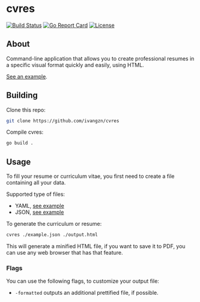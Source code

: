 # cvres

[![Build Status](https://img.shields.io/github/actions/workflow/status/ivangzn/cvres/go.yml?branch=main)](https://github.com/ivangzn/cvres/actions)
[![Go Report Card](https://goreportcard.com/badge/github.com/ivangzn/cvres)](https://goreportcard.com/report/github.com/ivangzn/cvres)
[![License](https://img.shields.io/github/license/ivangzn/cvres)](https://github.com/ivangzn/cvres/blob/main/LICENSE)

## About

Command-line application that allows you to create professional resumes in a
specific visual format quickly and easily, using HTML.

[See an example](example/example.pdf).

## Building

Clone this repo:

```bash
git clone https://github.com/ivangzn/cvres
```

Compile cvres:

```bash
go build .
```

## Usage

To fill your resume or curriculum vitae, you first need to create a file
containing all your data.

Supported type of files:

- YAML, [see example](example/example.yaml)
- JSON, [see example](example/example.json)

To generate the curriculum or resume:

```bash
cvres ./example.json ./output.html
```

This will generate a minified HTML file, if you want to save it to PDF, you can use
any web browser that has that feature.  

### Flags

You can use the following flags, to customize your output file:

- `-formatted` outputs an additional prettified file, if possible.
